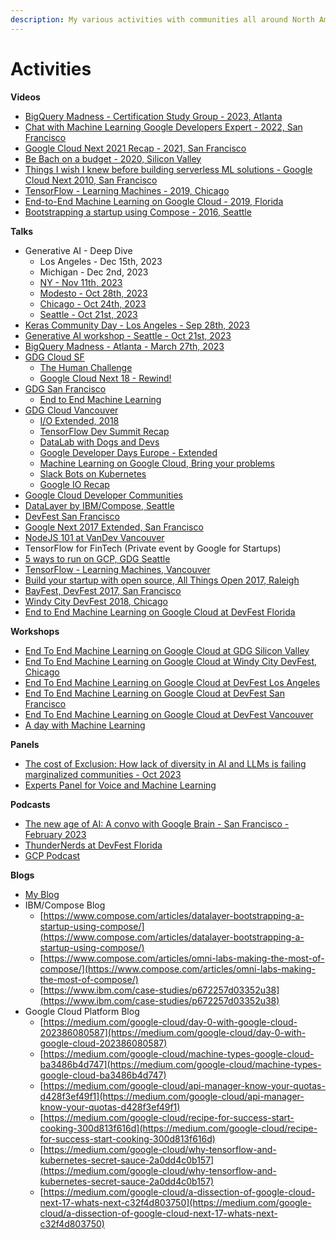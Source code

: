 ```yaml
---
description: My various activities with communities all around North America region
---
```


# Activities



**Videos**

* [BigQuery Madness - Certification Study Group - 2023, Atlanta](https://www.youtube.com/watch?v=3v2ebPzhRRE\&pp=ygUNdmlrcmFtIHRpd2FyaQ%3D%3D)
* [Chat with Machine Learning Google Developers Expert - 2022, San Francisco](https://www.youtube.com/watch?v=tKRLufpAfmA)
* [Google Cloud Next 2021 Recap - 2021, San Francisco](https://www.youtube.com/watch?v=3v2ebPzhRRE\&pp=ygUNdmlrcmFtIHRpd2FyaQ%3D%3D)
* [Be Bach on a budget - 2020, Silicon Valley](https://youtu.be/KKPp0nJy2R8?t=11184)
* [Things I wish I knew before building serverless ML solutions - Google Cloud Next 2010, San Francisco](https://youtu.be/jlbZFNrgIWk)
* [TensorFlow - Learning Machines - 2019, Chicago](https://www.youtube.com/watch?v=xlxSVWxeZdM\&pp=ygUVdmlrcmFtIHRpd2FyaSBjaGljYWdv)
* [End-to-End Machine Learning on Google Cloud - 2019, Florida](https://www.youtube.com/watch?v=YRRIHJD48ow\&pp=ygUNdmlrcmFtIHRpd2FyaQ%3D%3D)
* [Bootstrapping a startup using Compose - 2016, Seattle](https://www.youtube.com/watch?v=XaZZBfqsG7I)

**Talks**

* Generative AI - Deep Dive
  * Los Angeles - Dec 15th, 2023
  * Michigan - Dec 2nd, 2023
  * [NY - Nov 11th, 2023](https://www.linkedin.com/feed/update/urn:li:activity:7125300175471841280/)
  * [Modesto - Oct 28th, 2023](https://www.linkedin.com/feed/update/urn:li:activity:7122965648208531456/?updateEntityUrn=urn%3Ali%3Afs\_updateV2%3A%28urn%3Ali%3Aactivity%3A7122965648208531456%2CFEED\_DETAIL%2CEMPTY%2CDEFAULT%2Cfalse%29)
  * [Chicago - Oct 24th, 2023](https://www.linkedin.com/posts/vikramtiwari\_google-io-extended-is-google-developers-activity-7092683438532542464-iZ7T?utm\_source=share\&utm\_medium=member\_desktop)
  * [Seattle - Oct 21st, 2023](https://www.linkedin.com/posts/vikramtiwari\_devfest-machinelearning-generativeai-activity-7120285972826632192-KpWu?utm\_source=share\&utm\_medium=member\_desktop)
* [Keras Community Day - Los Angeles - Sep 28th, 2023](https://www.linkedin.com/posts/vikramtiwari\_keras-community-day-los-angeles-ai-and-activity-7112927690352951296-D3Kg?utm\_source=share\&utm\_medium=member\_desktop)
* [Generative AI workshop - Seattle - Oct 21st, 2023](https://www.linkedin.com/posts/vikramtiwari\_devfest-machinelearning-generativeai-activity-7120285972826632192-KpWu/?utm\_source=share\&utm\_medium=member\_desktop)
* [BigQuery Madness - Atlanta - March 27th, 2023](https://www.linkedin.com/feed/update/urn:li:activity:7045055598874279936?utm\_source=share\&utm\_medium=member\_desktop)
* [GDG Cloud SF](https://www.meetup.com/GDGCloudSF)
  * [The Human Challenge](https://www.meetup.com/GDGCloudSF/events/255594913/)
  * [Google Cloud Next 18 - Rewind!](https://www.meetup.com/GDGCloudSF/events/253361145/)
* [GDG San Francisco](https://www.meetup.com/google-developer-group-san-francisco/)
  * [End to End Machine Learning](https://www.meetup.com/google-developer-group-san-francisco/events/254262715/)
* [GDG Cloud Vancouver](https://www.meetup.com/gdgcloudvancouver/)
  * [I/O Extended, 2018](https://www.meetup.com/GDGCloudVancouver/events/249522041/)
  * [TensorFlow Dev Summit Recap](https://www.meetup.com/GDGCloudVancouver/events/247757257/)
  * [DataLab with Dogs and Devs](https://www.meetup.com/GDGCloudVancouver/events/241902232/)
  * [Google Developer Days Europe - Extended](https://www.meetup.com/GDGCloudVancouver/events/241827573/)
  * [Machine Learning on Google Cloud, Bring your problems](https://www.meetup.com/GDGCloudVancouver/events/241313173/)
  * [Slack Bots on Kubernetes](https://www.meetup.com/GDGCloudVancouver/events/241312926/)
  * [Google IO Recap](https://www.meetup.com/GDGCloudVancouver/events/240940726/)
* [Google Cloud Developer Communities](https://www.youtube.com/watch?v=Y8rbQvrsgV4)
* [DataLayer by IBM/Compose, Seattle](https://www.youtube.com/watch?v=XaZZBfqsG7I)
* [DevFest San Francisco](https://devfest-sf-9588c.firebaseapp.com/speakers/9/)
* [Google Next 2017 Extended, San Francisco](https://www.meetup.com/google-developer-group-san-francisco/events/237938887/)
* [NodeJS 101 at VanDev Vancouver](https://www.meetup.com/VanDev/events/240212762/)
* TensorFlow for FinTech (Private event by Google for Startups)
* [5 ways to run on GCP, GDG Seattle](https://www.meetup.com/seattle-gdg/events/241940832/)
* [TensorFlow - Learning Machines, Vancouver](https://devfestvancouver.firebaseapp.com/speakers/1/)
* [Build your startup with open source, All Things Open 2017, Raleigh](https://allthingsopen.org/talk/build-your-startup-with-open-source/)
* [BayFest, DevFest 2017, San Francisco](https://bayfest2017.com/speakers)
* [Windy City DevFest 2018, Chicago](https://www.youtube.com/watch?v=xlxSVWxeZdM)
* [End to End Machine Learning on Google Cloud at DevFest Florida](https://devfestflorida.org/schedule/2019-19-01?sessionId=306)

**Workshops**

* [End To End Machine Learning on Google Cloud at GDG Silicon Valley](https://devfest2018.gdg-sv.com/)
* [End To End Machine Learning on Google Cloud at Windy City DevFest, Chicago](https://windycity.devfest.io/schedule)
* [End To End Machine Learning on Google Cloud at DevFest Los Angeles](https://devfest.gdgla.org/sessions/-LR8Yej7k-hfp274P2sp)
* [End To End Machine Learning on Google Cloud at DevFest San Francisco](https://devfestsf.com/html/speakers.html)
* [End To End Machine Learning on Google Cloud at DevFest Vancouver](https://devfest2018vancouver.firebaseapp.com/schedule/2018-10-20?sessionId=130)
* [A day with Machine Learning](https://www.meetup.com/GDGCloudVancouver/events/249124693/)

**Panels**

* [The cost of Exclusion: How lack of diversity in AI and LLMs is failing marginalized communities - Oct 2023](https://www.linkedin.com/feed/update/urn:li:activity:7123186728751747073/?updateEntityUrn=urn%3Ali%3Afs\_updateV2%3A%28urn%3Ali%3Aactivity%3A7123186728751747073%2CFEED\_DETAIL%2CEMPTY%2CDEFAULT%2Cfalse%29)
* [Experts Panel for Voice and Machine Learning](https://www.meetup.com/GDGCloudSF/events/255584299/)

**Podcasts**

* [The new age of AI: A convo with Google Brain - San Francisco - February 2023](https://www.linkedin.com/feed/update/urn:li:activity:7031035715991822336/?utm\_source=share\&utm\_medium=member\_desktop\\)
* [ThunderNerds at DevFest Florida](https://www.youtube.com/watch?v=zqzyadkn84M)
* [GCP Podcast](https://www.gcppodcast.com/post/episode-52-gde-summit/)

**Blogs**

* [My Blog](https://medium.com/@VikramTiwari)
* IBM/Compose Blog
  * [https://www.compose.com/articles/datalayer-bootstrapping-a-startup-using-compose/](https://www.compose.com/articles/datalayer-bootstrapping-a-startup-using-compose/)
  * [https://www.compose.com/articles/omni-labs-making-the-most-of-compose/](https://www.compose.com/articles/omni-labs-making-the-most-of-compose/)
  * [https://www.ibm.com/case-studies/p672257d03352u38](https://www.ibm.com/case-studies/p672257d03352u38)
* Google Cloud Platform Blog
  * [https://medium.com/google-cloud/day-0-with-google-cloud-202386080587](https://medium.com/google-cloud/day-0-with-google-cloud-202386080587)
  * [https://medium.com/google-cloud/machine-types-google-cloud-ba3486b4d747](https://medium.com/google-cloud/machine-types-google-cloud-ba3486b4d747)
  * [https://medium.com/google-cloud/api-manager-know-your-quotas-d428f3ef49f1](https://medium.com/google-cloud/api-manager-know-your-quotas-d428f3ef49f1)
  * [https://medium.com/google-cloud/recipe-for-success-start-cooking-300d813f616d](https://medium.com/google-cloud/recipe-for-success-start-cooking-300d813f616d)
  * [https://medium.com/google-cloud/why-tensorflow-and-kubernetes-secret-sauce-2a0dd4c0b157](https://medium.com/google-cloud/why-tensorflow-and-kubernetes-secret-sauce-2a0dd4c0b157)
  * [https://medium.com/google-cloud/a-dissection-of-google-cloud-next-17-whats-next-c32f4d803750](https://medium.com/google-cloud/a-dissection-of-google-cloud-next-17-whats-next-c32f4d803750)

